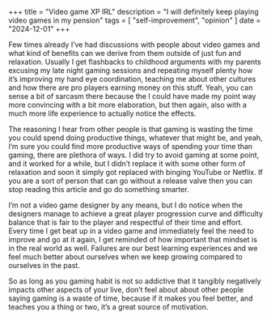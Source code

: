 +++
title = "Video game XP IRL"
description = "I will definitely keep playing video games in my pension"
tags = [
  "self-improvement",
  "opinion"
]
date = "2024-12-01"
+++

Few times already I’ve had discussions with people about video games and what
kind of benefits can we derive from them outside of just fun and relaxation.
Usually I get flashbacks to childhood arguments with my parents excusing my late
night gaming sessions and repeating myself plenty how it’s improving my hand eye
coordination, teaching me about other cultures and how there are pro players
earning money on this stuff. Yeah, you can sense a bit of sarcasm there because
the I could have made my point way more convincing with a bit more elaboration,
but then again, also with a much more life experience to actually notice the
effects.

The reasoning I hear from other people is that gaming is wasting the time you
could spend doing productive things, whatever that might be, and yeah, I’m sure
you could find more productive ways of spending your time than gaming, there are
plethora of ways. I did try to avoid gaming at some point, and it worked for a
while, but I didn’t replace it with some other form of relaxation and soon it
simply got replaced with binging YouTube or Netflix. If you are a sort of person
that can go without a release valve then you can stop reading this article and
go do something smarter.

I’m not a video game designer by any means, but I do notice when the designers
manage to achieve a great player progression curve and difficulty balance that
is fair to the player and respectful of their time and effort. Every time I get
beat up in a video game and immediately feel the need to improve and go at it
again, I get reminded of how important that mindset is in the real world as
well. Failures are our best learning experiences and we feel much better about
ourselves when we keep growing compared to ourselves in the past.

So as long as you gaming habit is not so addictive that it tangibly negatively
impacts other aspects of your live, don’t feel about about other people saying
gaming is a waste of time, because if it makes you feel better, and teaches you
a thing or two, it’s a great source of motivation.
